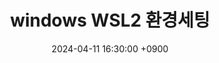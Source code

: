 ---
title: windows WSL2 환경세팅
date: 2024-04-11 16:30:00 +0900
categories: [Information]
tags: [information]     # TAG names should always be lowercase
authors: [LoafingCat]
---